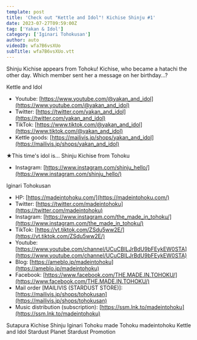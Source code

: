 ```yaml
---
template: post
title: 'Check out "Kettle and Idol"! Kichise Shinju #1'
date: 2023-07-27T09:59:00Z
tag: ['Yakan & Idol']
category: ['Iginari Tohokusan']
author: auto 
videoID: wfa7B6vsXUo
subTitle: wfa7B6vsXUo.vtt
---
```

Shinju Kichise appears from Tohoku! Kichise, who became a hatachi the other day. Which member sent her a message on her birthday...?

Kettle and Idol

- Youtube: [https://www.youtube.com/@yakan_and_idol](https://www.youtube.com/@yakan_and_idol)
- Twitter: [https://twitter.com/yakan_and_idol](https://twitter.com/yakan_and_idol)
- TikTok: [https://www.tiktok.com/@yakan_and_idol](https://www.tiktok.com/@yakan_and_idol)
- Kettle goods: [https://mailivis.jp/shops/yakan_and_idol](https://mailivis.jp/shops/yakan_and_idol)

★This time's idol is... Shinju Kichise from Tohoku

- Instagram: [https://www.instagram.com/shinju_hello/](https://www.instagram.com/shinju_hello/)

Iginari Tohokusan

- HP: [https://madeintohoku.com/](https://madeintohoku.com/)
- Twitter: [https://twitter.com/madeintohoku](https://twitter.com/madeintohoku)
- Instagram: [https://www.instagram.com/the_made_in_tohoku/](https://www.instagram.com/the_made_in_tohoku/)
- TikTok: [https://vt.tiktok.com/ZSdu5ww2E/](https://vt.tiktok.com/ZSdu5ww2E/)
- Youtube: [https://www.youtube.com/channel/UCuCBILJrBdU9bFEykEW0STA](https://www.youtube.com/channel/UCuCBILJrBdU9bFEykEW0STA)
- Blog: [https://ameblo.jp/madeintohoku](https://ameblo.jp/madeintohoku)
- Facebook: [https://www.facebook.com/THE.MADE.IN.TOHOKU/](https://www.facebook.com/THE.MADE.IN.TOHOKU/)
- Mail order [MAILIVIS (STARDUST STORE)]: [https://mailivis.jp/shops/tohokusan](https://mailivis.jp/shops/tohokusan)
- Music distribution (subscription): [https://ssm.lnk.to/madeintohoku](https://ssm.lnk.to/madeintohoku)

Sutapura Kichise Shinju Iginari Tohoku made Tohoku madeintohoku Kettle and Idol Stardust Planet Stardust Promotion